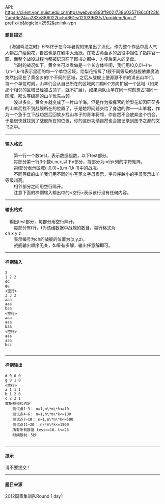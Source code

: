 API: https://client.vpn.nuist.edu.cn/https/webvpn893ff9021738b0357186c0f23fc2aed6e24ca283e886022bc5d861ea12f03963/v1/problem/logic?prefix=b&logicId=2562&enlink-vpn

#### 题目描述

　《海猫鸣泣之时》EP8终于在今年暑假的末尾出了汉化，作为整个作品中高人气人物古户绘梨花，自然也是在剧中大活跃。在攻占黄金乡的战役中担任了指挥官一职，而整个战役过程也都被记录在了图书之都中，方便后来人的复盘。  
　　当时的战况如下，黄金乡可以看做是一个长方体空间，我们用(0,0,0)~(n-1,m-1,k-1)表示里面的每一个单位区域，绘梨花指挥了t艘不同等级的战舰依靠魔法突然出现在了黄金乡的t个不同的区域，之后从战舰上便源源不断的涌出山羊们。每一个单位时刻，山羊们会从自己所在的区域向四周6个方向扩展一个区域（如果那个相邻的区域已经被占领了，就不扩展），如果两队山羊在同一时刻想占领同一区域，那么等级高的山羊优先占领。  
　　没过多久，黄金乡就变成了一片山羊海，但是作为指挥官的绘梨花却因茫茫多的山羊而找不到战舰所在的位置了，于是她将问题交给了身边的你——山羊君，作为一个急于立下战功然后回故乡找山羊子的青年将领，你自然不会放弃这个机会，于是很快就找到了战舰所在的位置，你的这份功绩自然也会被记录到图书之都的文书之中。

---

#### 输入格式

　　第一行一个数test，表示数据组数，以下test部分。  
　　每部分第一行3个数n,m,k,以下n部分，每部分为m行k列的字符矩阵。  
　　第i部分表示区域(i,0,0)~(i,m-1,k-1)中的战况。  
　　不同等级的山羊我们用不同的小写英文字母表示，字典序越小的字母表示山羊等级越高。  
　　相邻部分之间用空行隔开。  
　　注意下面的样例输入输出中的<空行\>表示该行没有任何内容。

---

#### 输出格式

　输出test部分，每部分用空行隔开。  
　　每部分有t行，t为该组数据中战舰的数目，每行格式为  
ch x y z  
　　表示编号为ch的战舰的位置为(x,y,z)。  
　　战舰输出顺序无关，如果有多解，输出任意解即可。

---

#### 样例输入
```
2
1 2 2
dd
gg
<空行>
3 3 3
aaa
aaa
baa
<空行>
aaa
aaa
baa
<空行>
aaa
aaa
bcc


```

---

#### 样例输出
```
d 0 0 0
g 0 1 0
<空行> 
a 1 1 1
b 1 2 0
c 2 2 1
数据规模和约定
　　测试点1~3： n=1,n\*m\*k<=10
　　测试点4~6： n=1,n\*m\*k<=100
　　测试点7~10： n=1,n\*m\*k<=500
　　测试点11~20： n\*m\*k<=1500
　　所有所有数据 test<=10，t<=26
　　时间限制：5秒
 
```

---

#### 提示

请不要提交！

---

#### 题目来源

2012国家集训队Round 1 day1